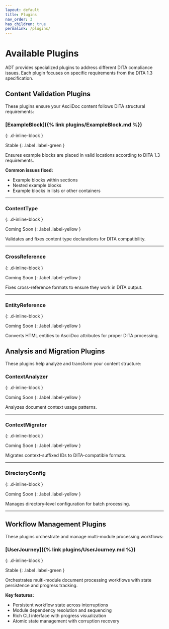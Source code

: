 ```yaml
---
layout: default
title: Plugins
nav_order: 3
has_children: true
permalink: /plugins/
---
```


# Available Plugins

ADT provides specialized plugins to address different DITA compliance issues. Each plugin focuses on specific requirements from the DITA 1.3 specification.

## Content Validation Plugins

These plugins ensure your AsciiDoc content follows DITA structural requirements:

### [ExampleBlock]({% link plugins/ExampleBlock.md %})
{: .d-inline-block }

Stable
{: .label .label-green }

Ensures example blocks are placed in valid locations according to DITA 1.3 requirements.

**Common issues fixed:**
- Example blocks within sections
- Nested example blocks
- Example blocks in lists or other containers

---

### ContentType
{: .d-inline-block }

Coming Soon
{: .label .label-yellow }

Validates and fixes content type declarations for DITA compatibility.

---

### CrossReference
{: .d-inline-block }

Coming Soon
{: .label .label-yellow }

Fixes cross-reference formats to ensure they work in DITA output.

---

### EntityReference
{: .d-inline-block }

Coming Soon
{: .label .label-yellow }

Converts HTML entities to AsciiDoc attributes for proper DITA processing.

## Analysis and Migration Plugins

These plugins help analyze and transform your content structure:

### ContextAnalyzer
{: .d-inline-block }

Coming Soon
{: .label .label-yellow }

Analyzes document context usage patterns.

---

### ContextMigrator
{: .d-inline-block }

Coming Soon
{: .label .label-yellow }

Migrates context-suffixed IDs to DITA-compatible formats.

---

### DirectoryConfig
{: .d-inline-block }

Coming Soon
{: .label .label-yellow }

Manages directory-level configuration for batch processing.

---

## Workflow Management Plugins

These plugins orchestrate and manage multi-module processing workflows:

### [UserJourney]({% link plugins/UserJourney.md %})
{: .d-inline-block }

Stable
{: .label .label-green }

Orchestrates multi-module document processing workflows with state persistence and progress tracking.

**Key features:**
- Persistent workflow state across interruptions
- Module dependency resolution and sequencing
- Rich CLI interface with progress visualization
- Atomic state management with corruption recovery
